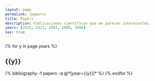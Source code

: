 ```yaml
---
layout: page
permalink: /papers/
title: Papers
description: Publicaciones científicas que me parecen interesantes.
years: [2016, 2013, 2007, 2000, 1998]
nav: true
---
```


<div class="publications">

{% for y in page.years %}
  <h2 class="year">{{y}}</h2>
  {% bibliography -f papers -q @*[year={{y}}]* %}
{% endfor %}

</div>
